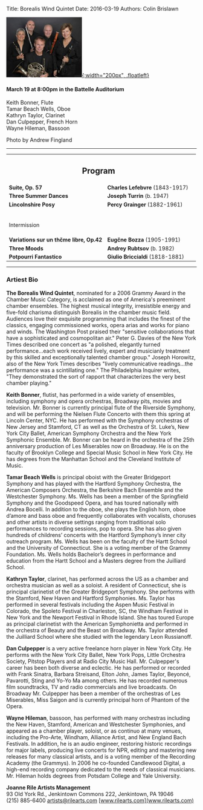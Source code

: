 Title: Borealis Wind Quintet
Date: 2016-03-19
Authors: Colin Brislawn

[![ ](/images/2015-2016/Borealis200.jpg){:width="200px", .floatleft}]({filename}./BorealisWindQuintet.md)

#### March 19 at 8:00pm in the Battelle Auditorium

Keith Bonner, Flute <br>
Tamar Beach Wells, Oboe <br>
Kathryn Taylor, Clarinet <br>
Dan Culpepper, French Horn <br>
Wayne Hileman, Bassoon

Photo by Andrew Fingland

---

<table width="800" align="center">
<tr>
<td align="center" colspan="2"><h2>Program</h2></td><td></td>
</tr>
<tr>
  <td><b>Suite, Op. 57</b></td>
  <td class="right"><b>Charles Lefebvre</b> (1843-1917)</td>
</tr>
<tr>
  <td> <b>Three Summer Dances</b></td>
  <td class="right"><b>Joseph Turrin</b> (b. 1947)</td>
</tr>
<tr>
  <td><b>Lincolnshire Posy</b></td>
  <td class="right"><b>Percy Grainger</b> (1882-1961)</td>
</tr>
<tr><td style="height:10px"></td><td style="height:10px"></td></tr>
 <td colspan="2" class="center">
	<br>
	<div class="smallheading">Intermission
	</div><br></td>
<tr>
  <td><b>Variations sur un thčme libre, Op.42 </b></td>
  <td class="right"><b>Eugčne Bozza</b> (1905-1991)</td>
</tr>
<tr>
  <td><b>Three Moods</b></td>
  <td class="right"><b>Andrey Rubtsov</b> (b. 1982)</td>
</tr>
<tr>
  <td><b>Potpourri Fantastico</b></td>
  <td class="right"><b>Giulio Briccialdi</b> (1818-1881)</td>
</tr>
</table>

---

### Artiest Bio

**The Borealis Wind Quintet**, nominated for a 2006 Grammy Award in the Chamber Music Category, is acclaimed as one of America's preeminent chamber ensembles. The highest musical integrity, irresistible energy and five-fold charisma distinguish Borealis in the chamber music field. Audiences love their exquisite programming that includes the finest of the classics, engaging commissioned works, opera arias and works for piano and winds. The Washington Post praised their "sensitive collaborations that have a sophisticated and cosmopolitan air." Peter G. Davies of the New York Times described one concert as "a polished, elegantly turned performance...each work received lively, expert and musicianly treatment by this skilled and exceptionally talented chamber group." Joseph Horowitz, also of the New York Times describes "lively communicative readings...the performance was a scintillating one." The Philadelphia Inquirer writes, "They demonstrated the sort of rapport that characterizes the very best chamber playing."
 
**Keith Bonner**, flutist, has performed in a wide variety of ensembles, including symphony and opera orchestras, Broadway pits, movies and television. Mr. Bonner is currently principal flute of the Riverside Symphony, and will be performing the Nielsen Flute Concerto with them this spring at Lincoln Center, NYC. He has performed with the Symphony orchestras of New Jersey and Stamford, CT as well as the Orchestra of St. Luke’s, New York City Ballet, American Symphony Orchestra and the New York Symphonic Ensemble. Mr. Bonner can be heard in the orchestra of the 25th anniversary production of Les Miserables now on Broadway. He is on the faculty of Brooklyn College and Special Music School in New York City. He has degrees from the Manhattan School and the Cleveland Institute of Music.
 
**Tamar Beach Wells** is principal oboist with the Greater Bridgeport Symphony and has played with the Hartford Symphony Orchestra, the American Composers Orchestra, the Berkshire Bach Ensemble and the Westchester Symphony. Ms. Wells has been a member of the Springfield Symphony and the Goodspeed Opera, and has toured nationally with Andrea Bocelli. In addition to the oboe, she plays the English horn, oboe d’amore and bass oboe and frequently collaborates with vocalists, choruses and other artists in diverse settings ranging from traditional solo performances to recording sessions, pop to opera. She has also given hundreds of childrens’ concerts with the Hartford Symphony’s  inner city outreach program. Ms. Wells has been on the faculty of the Hartt School and the University of Connecticut.  She is a voting member of the Grammy Foundation. Ms. Wells holds Bachelor’s degrees in performance and education from the Hartt School and a Masters degree from the Juilliard School.
 
**Kathryn Taylor**, clarinet, has performed across the US as a chamber and orchestra musician as well as a soloist. A resident of Connecticut, she is principal clarinetist of the Greater Bridgeport Symphony. She performs with the Stamford, New Haven and Hartford Symphonies. Ms. Taylor has performed in several festivals including the Aspen Music Festival in Colorado, the Spoleto Festival in Charleston, SC, the Windham Festival in New York and the Newport Festival in Rhode Island. She has toured Europe as principal clarinetist with the American Symphonietta and performed in the orchestra of Beauty and the Beast on Broadway. Ms. Taylor attended the Juilliard School where she studied with the legendary Leon Russianoff.
 
**Dan Culpepper** is a very active freelance horn player in New York City. He performs with the New York City Ballet, New York Pops, Little Orchestra Society, Pitstop Players and at Radio City Music Hall. Mr. Culpepper's career has been both diverse and eclectic. He has performed or recorded with Frank Sinatra, Barbara Streisand, Elton John, James Taylor, Beyoncé, Pavarotti, Sting and Yo-Yo Ma among others. He has recorded numerous film soundtracks, TV and radio commercials and live broadcasts. On Broadway Mr. Culpepper has been a member of the orchestras of Les Miserables, Miss Saigon and is currently principal horn of Phantom of the Opera.
 
**Wayne Hileman**, bassoon, has performed with many orchestras including the New Haven, Stamford, American and Westchester Symphonies, and appeared as a chamber player, soloist, or as continuo at many venues, including the Pro-Arte, Windham, Alliance Artist, and New England Bach Festivals. In addition, he is an audio engineer, restoring historic recordings for major labels, producing live concerts for NPR, editing and mastering new releases for many classical artists, and is a voting member of the Recording Academy (the Grammys). In 2006 he co-founded Candlewood Digital, a high-end recording company dedicated to the needs of classical musicians. Mr. Hileman holds degrees from Potsdam College and Yale University.

**Joanne Rile Artists Management** <br>
93 Old York Rd., Jenkintown Commons 222, Jenkintown, PA 19046 <br>
(215) 885-6400 [artists@rilearts.com](mailto:artists@rilearts.com) [www.rilearts.com](www.rilearts.com) 